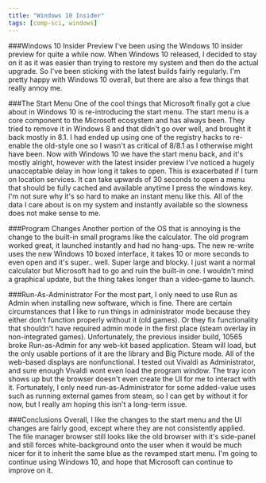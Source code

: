 ```yaml
---
title: "Windows 10 Insider"
tags: [comp-sci, windows]
---
```


###Windows 10 Insider Preview
I've been using the Windows 10 insider preview for quite a while now. When Windows 10 released, I decided to stay on it as it was easier than trying to restore my system and then do the actual upgrade.  So I've been sticking with the latest builds fairly regularly.  I'm pretty happy with Windows 10 overall, but there are also a few things that really annoy me.

###The Start Menu
One of the cool things that Microsoft finally got a clue about in Windows 10 is re-introducing the start menu.  The start menu is a core component to the Microsoft ecosystem and has always been.  They tried to remove it in Windows 8 and that didn't go over well, and brought it back mostly in 8.1.  I had ended up using one of the registry hacks to re-enable the old-style one so I wasn't as critical of 8/8.1 as I otherwise might have been.  Now with Windows 10 we have the start menu back, and it's mostly alright, however with the latest insider preview I've noticed a hugely unacceptable delay in how long it takes to open. This is exacerbated if I turn on location services.  It can take upwards of 30 seconds to open a menu that should be fully cached and available anytime I press the windows key.  I'm not sure why it's so hard to make an instant menu like this. All of the data I care about is on my system and instantly available so the slowness does not make sense to me.

###Program Changes
Another portion of the OS that is annoying is the change to the built-in small programs like the calculator.  The old program worked great, it launched instantly and had no hang-ups.  The new re-write uses the new Windows 10 boxed interface, it takes 10 or more seconds to even open and it's super.. well. Super large and blocky.  I just want a normal calculator but Microsoft had to go and ruin the built-in one.  I wouldn't mind a graphical update, but the thing takes longer than a video-game to launch.


###Run-As-Administrator
For the most part, I only need to use Run as Admin when installing new software, which is fine.  There are certain circumstances that I like to run things in administrator mode because they either don't function properly without it (old games). Or they fix functionality that shouldn't have required admin mode in the first place (steam overlay in non-integrated games).  Unfortunately, the previous insider build, 10565 broke Run-as-Admin for any web-kit based application.  Steam will load, but the only usable portions of it are the library and Big Picture mode. All of the web-based displays are nonfunctional.  I tested out Vivaldi as Administrator, and sure enough Vivaldi wont even load the program window. The tray icon shows up but the browser doesn't even create the UI for me to interact with it.  Fortunately, I only need run-as-Administrator for some added-value uses such as running external games from steam, so I can get by without it for now, but I really am hoping this isn't a long-term issue.

###Conclusions
Overall, I like the changes to the start menu and the UI changes are fairly good, except where they are not consistently applied. The file manager browser still looks like the old browser with it's side-panel and still forces white-background onto the user when it would be much nicer for it to inherit the same blue as the revamped start menu. I'm going to continue using Windows 10, and hope that Microsoft can continue to improve on it.
